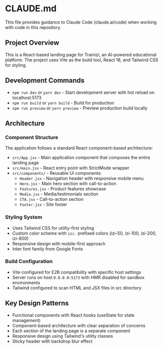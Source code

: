 # CLAUDE.md

This file provides guidance to Claude Code (claude.ai/code) when working with code in this repository.

## Project Overview

This is a React-based landing page for Trainizi, an AI-powered educational platform. The project uses Vite as the build tool, React 18, and Tailwind CSS for styling.

## Development Commands

- `npm run dev` or `yarn dev` - Start development server with hot reload on localhost:5173
- `npm run build` or `yarn build` - Build for production
- `npm run preview` or `yarn preview` - Preview production build locally

## Architecture

### Component Structure
The application follows a standard React component-based architecture:

- `src/App.jsx` - Main application component that composes the entire landing page
- `src/main.jsx` - React entry point with StrictMode wrapper
- `src/components/` - Reusable UI components:
  - `Header.jsx` - Navigation header with responsive mobile menu
  - `Hero.jsx` - Main hero section with call-to-action
  - `Features.jsx` - Product features showcase
  - `Media.jsx` - Media/testimonials section
  - `CTA.jsx` - Call-to-action section
  - `Footer.jsx` - Site footer

### Styling System
- Uses Tailwind CSS for utility-first styling
- Custom color scheme with `izi-` prefixed colors (izi-50, izi-100, izi-200, izi-800)
- Responsive design with mobile-first approach
- Inter font family from Google Fonts

### Build Configuration
- Vite configured for E2B compatibility with specific host settings
- Server runs on host `0.0.0.0:5173` with HMR disabled for sandbox environments
- Tailwind configured to scan HTML and JSX files in src directory

## Key Design Patterns

- Functional components with React hooks (useState for state management)
- Component-based architecture with clear separation of concerns
- Each section of the landing page is a separate component
- Responsive design using Tailwind's utility classes
- Sticky header with backdrop blur effect